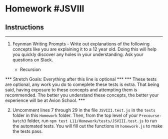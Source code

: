 # Homework #JSVIII

## Instructions
---
1. Feynman Writing Prompts - Write out explanations of the following concepts like you are explaining it to a 12 year old.  Doing this will help you quickly discover any holes in your understanding.  Ask your questions on Slack.
		
	* Recursion

*** Stretch Goals: Everything after this line is optional ***
*** These tests are optional, any work you do to comeplete these tests is extra. That being said, having  exposure to these concepts and attempting them is recommended. The better you understand these concepts, the better your experience will be at Avion School. ***  

2. Umcomment lines 7 through 29 in the file `JSVIII.test.js` in the `tests` folder in this `Homework` folder. Then, from the top level of your `Precourse-batch3` folder, run `npm test L11/Homework/tests/JSVIII.test.js` to run the automated tests. You will fill out the functions in `homework.js` to make the tests pass.
